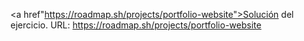 <a href"https://roadmap.sh/projects/portfolio-website">Solución del ejercicio.</a>
URL: https://roadmap.sh/projects/portfolio-website